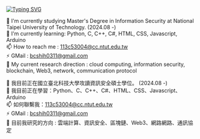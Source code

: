 <!-- ### Hi there 👋 -->
<a href="https://git.io/typing-svg"><img src="https://readme-typing-svg.herokuapp.com?font=Fira+Code&pause=1000&width=435&lines=Hi+there+!+%F0%9F%91%8B;Welcome+to+My+GitHub+~;I'm+Bertram.;Attend+National Taipei University of Technology. (2024.08 -)  ." alt="Typing SVG" /></a>

🔭 I'm currently studying Master's Degree in Information Security  at National Taipei University of Technology. (2024.08 -)   
🌱 I'm currently learning: Python, C, C++, C#, HTML, CSS, Javascript, Arduino  
📫 How to reach me : 113c53004@cc.ntut.edu.tw <br>
⚡ GMail : bcshih0311@gmail.com <br>
🤔 My current research direction : cloud computing, information security, blockchain, Web3, network, communication protocol 


🔭 我目前正在國立臺北科技大學攻讀資訊安全碩士學位。 (2024.08 -) <br>
🌱 我目前正在學習：Python、C、C++、C#、HTML、CSS、Javascript、Arduino   <br>
📫 如何聯繫我：113c53004@cc.ntut.edu.tw <br>
⚡ GMail : bcshih0311@gmail.com <br>
🤔 目前我研究的方向 : 雲端計算、資訊安全、區塊鏈、Web3、網路網路、通訊協定  <br>

<!--
**bcshih-2023/bcshih-2023** is a ✨ _special_ ✨ repository because its `README.md` (this file) appears on your GitHub profile.

Here are some ideas to get you started:

- 🔭 I’m currently working on ...
- 🌱 I’m currently learning ...
- 👯 I’m looking to collaborate on ...
- 🤔 I’m looking for help with ...
- 💬 Ask me about ...
- 📫 How to reach me: ...
- 😄 Pronouns: ...
- ⚡ Fun fact: ...
-->  



